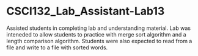 # CSCI132_Lab_Assistant-Lab13
Assisted students in completing lab and understanding material. Lab was inteneded to allow students to practice with merge sort algorithm and a 
length comparison algorithm. Students were also expected to read from a file and write to a file with sorted words.
